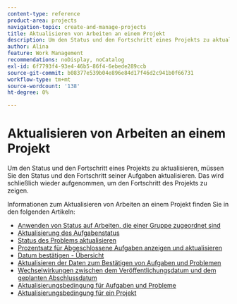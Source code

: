 ```yaml
---
content-type: reference
product-area: projects
navigation-topic: create-and-manage-projects
title: Aktualisieren von Arbeiten an einem Projekt
description: Um den Status und den Fortschritt eines Projekts zu aktualisieren, müssen Sie den Status und den Fortschritt seiner Aufgaben aktualisieren. Das wird schließlich wieder aufgenommen, um den Fortschritt des Projekts zu zeigen.
author: Alina
feature: Work Management
recommendations: noDisplay, noCatalog
exl-id: 6f7793f4-93e4-46b5-86f4-6ebede289ccb
source-git-commit: b08377e539b04e896e84d17f46d2c941b0f66731
workflow-type: tm+mt
source-wordcount: '138'
ht-degree: 0%

---
```


# Aktualisieren von Arbeiten an einem Projekt

Um den Status und den Fortschritt eines Projekts zu aktualisieren, müssen Sie den Status und den Fortschritt seiner Aufgaben aktualisieren. Das wird schließlich wieder aufgenommen, um den Fortschritt des Projekts zu zeigen.

Informationen zum Aktualisieren von Arbeiten an einem Projekt finden Sie in den folgenden Artikeln:

* [Anwenden von Status auf Arbeiten, die einer Gruppe zugeordnet sind](../../../manage-work/projects/updating-work-in-a-project/apply-custom-status-work-assigned-to-group.md)
* [Aktualisierung des Aufgabenstatus](../../../manage-work/projects/updating-work-in-a-project/update-task-status.md)
* [Status des Problems aktualisieren](../../../manage-work/projects/updating-work-in-a-project/update-issue-status.md)
* [Prozentsatz für Abgeschlossene Aufgaben anzeigen und aktualisieren](../../../manage-work/projects/updating-work-in-a-project/view-update-percent-complete-for-tasks.md)
* [Datum bestätigen - Übersicht](../../../manage-work/projects/updating-work-in-a-project/overview-of-commit-dates.md)
* [Aktualisieren der Daten zum Bestätigen von Aufgaben und Problemen](../../../manage-work/projects/updating-work-in-a-project/update-commit-date-on-tasks-and-issues.md)
* [Wechselwirkungen zwischen dem Veröffentlichungsdatum und dem geplanten Abschlussdatum](../../../manage-work/projects/updating-work-in-a-project/interactions-between-commit-and-planned-completion-dates.md)
* [Aktualisierungsbedingung für Aufgaben und Probleme](../../../manage-work/projects/updating-work-in-a-project/update-condition-for-tasks-and-issues.md)
* [Aktualisierungsbedingung für ein Projekt](../../../manage-work/projects/updating-work-in-a-project/update-condition-on-project.md)
